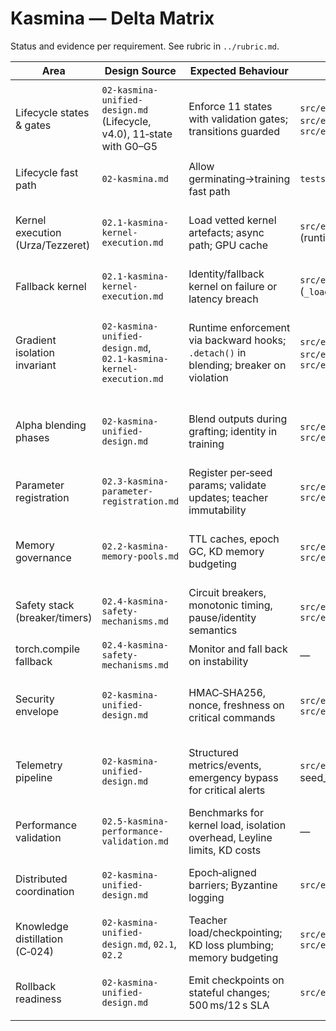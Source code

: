 # Kasmina — Delta Matrix

Status and evidence per requirement. See rubric in `../rubric.md`.

| Area | Design Source | Expected Behaviour | Prototype Evidence | Status | Severity | Notes |
| --- | --- | --- | --- | --- | --- | --- |
| Lifecycle states & gates | `02-kasmina-unified-design.md` (Lifecycle, v4.0), 11‑state with G0–G5 | Enforce 11 states with validation gates; transitions guarded | `src/esper/kasmina/lifecycle.py`, `src/esper/kasmina/gates.py`, `src/esper/kasmina/seed_manager.py` | Implemented | Must‑have | Uses Leyline 11‑state enums; G0–G5 evaluated via `KasminaGates`; cull→embargo→reset path implemented. |
| Lifecycle fast path | `02-kasmina.md` | Allow germinating→training fast path | `tests/kasmina/test_lifecycle.py` | Implemented | Nice‑to‑have | Covered by tests. |
| Kernel execution (Urza/Tezzeret) | `02.1-kasmina-kernel-execution.md` | Load vetted kernel artefacts; async path; GPU cache | `src/esper/kasmina/seed_manager.py` (runtime.fetch_kernel) | Partially Implemented | Should‑have | Synchronous fetch with latency budget + fallback; no GPU‑resident cache or async scheduling. |
| Fallback kernel | `02.1-kasmina-kernel-execution.md` | Identity/fallback kernel on failure or latency breach | `src/esper/kasmina/seed_manager.py` (`_load_fallback`) | Implemented | Should‑have | Budget breach triggers fallback and telemetry. |
| Gradient isolation invariant | `02-kasmina-unified-design.md`, `02.1-kasmina-kernel-execution.md` | Runtime enforcement via backward hooks; `.detach()` in blending; breaker on violation | `src/esper/kasmina/isolation.py`, `src/esper/kasmina/blending.py`, `src/esper/kasmina/seed_manager.py` | Partially Implemented | Must‑have | Backward hooks and `.detach()` blending present; violations feed gate G1 and cull/embargo path; no explicit breaker trip tied only to isolation yet. |
| Alpha blending phases | `02-kasmina-unified-design.md` | Blend outputs during grafting; identity in training | `src/esper/kasmina/blending.py`, `src/esper/kasmina/seed_manager.py` | Partially Implemented | Should‑have | Alpha blender `.detach()` + schedule implemented; integration depends on caller’s forward path. |
| Parameter registration | `02.3-kasmina-parameter-registration.md` | Register per‑seed params; validate updates; teacher immutability | `src/esper/kasmina/registry.py`, `src/esper/kasmina/seed_manager.py` | Implemented | Must‑have | Per‑seed ownership, teacher registration, and `validate_update` path present. |
| Memory governance | `02.2-kasmina-memory-pools.md` | TTL caches, epoch GC, KD memory budgeting | `src/esper/kasmina/memory.py`, `src/esper/kasmina/seed_manager.py` | Partially Implemented | Should‑have | TTL caches for kernels/telemetry with cleanup; no epoch GC scheduler or KD budgeting heuristics. |
| Safety stack (breaker/timers) | `02.4-kasmina-safety-mechanisms.md` | Circuit breakers, monotonic timing, pause/identity semantics | `src/esper/kasmina/safety.py`, `src/esper/kasmina/seed_manager.py` | Partially Implemented | Should‑have | Breaker + monotonic timer present; pause/identity command semantics remain TODO. |
| torch.compile fallback | `02.4-kasmina-safety-mechanisms.md` | Monitor and fall back on instability | — | Missing | Nice‑to‑have | Not implemented. |
| Security envelope | `02-kasmina-unified-design.md` | HMAC‑SHA256, nonce, freshness on critical commands | `src/esper/kasmina/security.py`, `src/esper/kasmina/seed_manager.py` | Implemented | Must‑have | HMAC verification, nonce ledger, and freshness window enforced for commands (env‑backed key). |
| Telemetry pipeline | `02-kasmina-unified-design.md` | Structured metrics/events, emergency bypass for critical alerts | `src/esper/core/telemetry.py`; seed_manager emissions | Partially Implemented | Should‑have | Metrics/events/health with gate/seed_stage/priority; no explicit emergency bypass transport. |
| Performance validation | `02.5-kasmina-performance-validation.md` | Benchmarks for kernel load, isolation overhead, Leyline limits, KD costs | — | Missing | Nice‑to‑have | No harness in prototype for Kasmina; broader profiling exists elsewhere. |
| Distributed coordination | `02-kasmina-unified-design.md` | Epoch‑aligned barriers; Byzantine logging | `src/esper/kasmina/seed_manager.py` | Partially Implemented | Nice‑to‑have | Epoch index surfaced in `export_seed_states()`; barriers/quorum are future work. |
| Knowledge distillation (C‑024) | `02-kasmina-unified-design.md`, `02.1`, `02.2` | Teacher load/checkpointing; KD loss plumbing; memory budgeting | `src/esper/kasmina/seed_manager.py`, `src/esper/kasmina/registry.py` | Partially Implemented | Nice‑to‑have | Teacher registration present; KD losses and budgeting heuristics deferred. |
| Rollback readiness | `02-kasmina-unified-design.md` | Emit checkpoints on stateful changes; 500 ms/12 s SLA | `src/esper/kasmina/seed_manager.py` | Partially Implemented | Should‑have | Rollback payload recorded on gate failure/retire; SLA timing not instrumented. |
